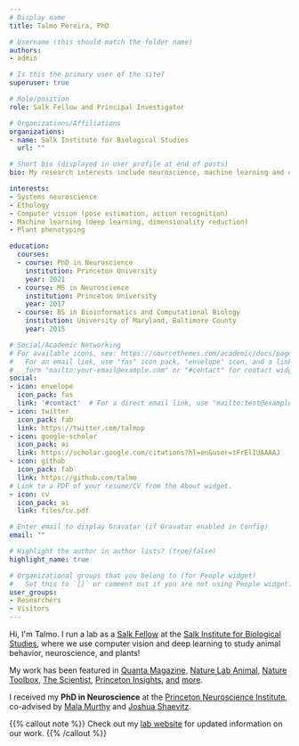 ```yaml
---
# Display name
title: Talmo Pereira, PhD

# Username (this should match the folder name)
authors:
- admin

# Is this the primary user of the site?
superuser: true

# Role/position
role: Salk Fellow and Principal Investigator

# Organizations/Affiliations
organizations:
- name: Salk Institute for Biological Studies
  url: ""

# Short bio (displayed in user profile at end of posts)
bio: My research interests include neuroscience, machine learning and computer vision.

interests:
- Systems neuroscience
- Ethology
- Computer vision (pose estimation, action recognition)
- Machine learning (deep learning, dimensionality reduction)
- Plant phenotyping

education:
  courses:
  - course: PhD in Neuroscience
    institution: Princeton University
    year: 2021
  - course: MS in Neuroscience
    institution: Princeton University
    year: 2017
  - course: BS in Bioinformatics and Computational Biology
    institution: University of Maryland, Baltimore County
    year: 2015

# Social/Academic Networking
# For available icons, see: https://sourcethemes.com/academic/docs/page-builder/#icons
#   For an email link, use "fas" icon pack, "envelope" icon, and a link in the
#   form "mailto:your-email@example.com" or "#contact" for contact widget.
social:
- icon: envelope
  icon_pack: fas
  link: '#contact'  # For a direct email link, use "mailto:test@example.org".
- icon: twitter
  icon_pack: fab
  link: https://twitter.com/talmop
- icon: google-scholar
  icon_pack: ai
  link: https://scholar.google.com/citations?hl=en&user=tFrElIUAAAAJ
- icon: github
  icon_pack: fab
  link: https://github.com/talmo
# Link to a PDF of your resume/CV from the About widget.
- icon: cv
  icon_pack: ai
  link: files/cv.pdf

# Enter email to display Gravatar (if Gravatar enabled in Config)
email: ""

# Highlight the author in author lists? (true/false)
highlight_name: true

# Organizational groups that you belong to (for People widget)
#   Set this to `[]` or comment out if you are not using People widget.
user_groups:
- Researchers
- Visitors
---
```


Hi, I'm Talmo. I run a lab as a [Salk Fellow](https://www.salk.edu/news-release/salk-fellows-program-welcomes-talmo-pereira/) at the [Salk Institute for Biological Studies](https://salk.edu), where we use computer vision and deep learning to study animal behavior, neuroscience, and plants!

My work has been featured in [Quanta Magazine](https://www.quantamagazine.org/to-decode-the-brain-scientists-automate-the-study-of-behavior-20191210/), [Nature Lab Animal](https://www.nature.com/articles/s41684-019-0312-z), [Nature Toolbox](https://www.nature.com/articles/d41586-019-02942-5), [The Scientist](https://www.the-scientist.com/notebook/artificially-intelligent-tools-capture-animal-movement-65759), [Princeton Insights](https://insights.princeton.edu/2021/01/model-interacting-animals/), [and](https://www.princeton.edu/news/2018/12/20/translating-language-behavior-artificially-intelligent-motion-capture) [more](https://www.princeton.edu/news/2020/01/08/ai-based-motion-capture-system-animals-has-applications-drug-development-ecology).

I received my **PhD in Neuroscience** at the [Princeton Neuroscience Institute](https://pni.princeton.edu), co-advised by [Mala Murthy](https://murthylab.princeton.edu) and [Joshua Shaevitz](https://shaevitzlab.princeton.edu).

{{% callout note %}}
Check out my [lab website](https://talmolab.org) for updated information on our work.
{{% /callout %}}
